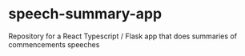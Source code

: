 # speech-summary-app
Repository for a React Typescript / Flask app that does summaries of commencements speeches
